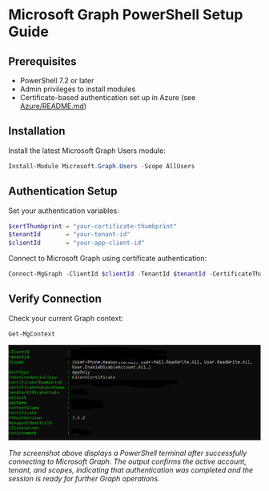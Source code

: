 # Microsoft Graph PowerShell Setup Guide

## Prerequisites

- PowerShell 7.2 or later
- Admin privileges to install modules
- Certificate-based authentication set up in Azure (see [Azure/README.md](../Azure/README.md#5-generate-a-certificate))

## Installation

Install the latest Microsoft Graph Users module:

```powershell
Install-Module Microsoft.Graph.Users -Scope AllUsers
```

## Authentication Setup

Set your authentication variables:

```powershell
$certThumbprint = "your-certificate-thumbprint"
$tenantId       = "your-tenant-id"
$clientId       = "your-app-client-id"
```

Connect to Microsoft Graph using certificate authentication:

```powershell
Connect-MgGraph -ClientId $clientId -TenantId $tenantId -CertificateThumbprint $certThumbprint
```

## Verify Connection

Check your current Graph context:

```powershell
Get-MgContext
```

![Screenshot showing a successful Microsoft Graph connection in PowerShell terminal](successful_connection.png)

*The screenshot above displays a PowerShell terminal after successfully connecting to Microsoft Graph. The output confirms the active account, tenant, and scopes, indicating that authentication was completed and the session is ready for further Graph operations.*
